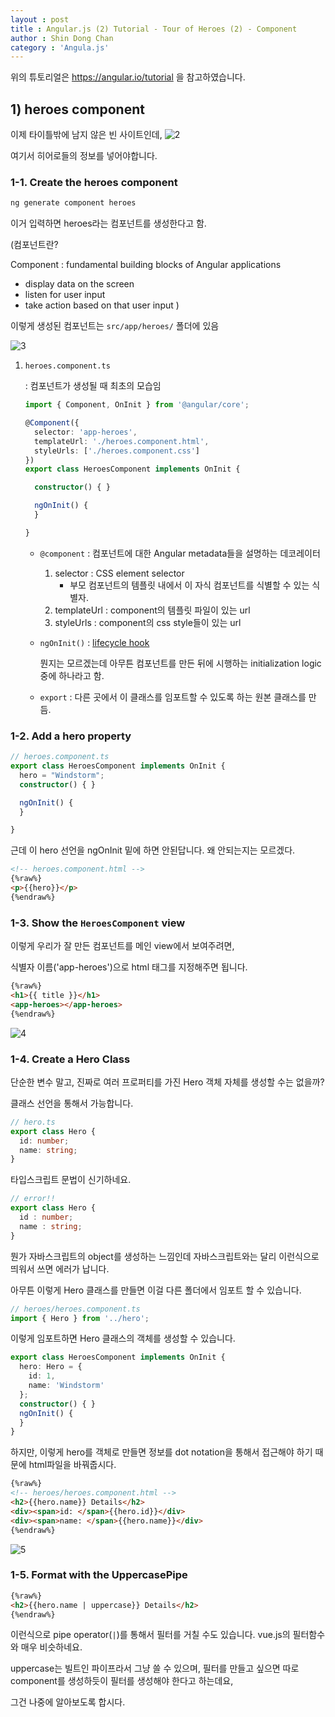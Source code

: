 ```yaml
---
layout : post
title : Angular.js (2) Tutorial - Tour of Heroes (2) - Component
author : Shin Dong Chan
category : 'Angula.js'
---
```


위의 튜토리얼은 https://angular.io/tutorial 을 참고하였습니다.

## 1) heroes component 

이제 타이틀밖에 남지 않은 빈 사이트인데,
![2](https://user-images.githubusercontent.com/37765338/57964882-4e1b6c80-7977-11e9-94d6-afb43b94210b.PNG)

여기서 히어로들의 정보를 넣어야합니다.

### 1-1. Create the heroes component

```bash
ng generate component heroes
```

이거 입력하면 heroes라는 컴포넌트를 생성한다고 함.

(컴포넌트란? 

Component : fundamental building blocks of Angular applications

- display data on the screen
- listen for user input
- take action based on that user input )

이렇게 생성된 컴포넌트는 `src/app/heroes/` 폴더에 있음

![3](https://user-images.githubusercontent.com/37765338/57964883-4eb40300-7977-11e9-8dc0-b4ba9ef87372.PNG)

1. `heroes.component.ts`

   : 컴포넌트가 생성될 때 최초의 모습임

   ```typescript
   import { Component, OnInit } from '@angular/core';
   
   @Component({
     selector: 'app-heroes',
     templateUrl: './heroes.component.html',
     styleUrls: ['./heroes.component.css']
   })
   export class HeroesComponent implements OnInit {
   
     constructor() { }
   
     ngOnInit() {
     }
   
   }
   ```

   - `@component` : 컴포넌트에 대한 Angular metadata들을 설명하는 데코레이터

     1. selector : CSS element selector
        - 부모 컴포넌트의 템플릿 내에서 이 자식 컴포넌트를 식별할 수 있는 식별자.
     2. templateUrl : component의 템플릿 파일이 있는 url
     3. styleUrls : component의 css style들이 있는 url

   - `ngOnInit()` : [lifecycle hook](<https://angular.io/guide/lifecycle-hooks#oninit>)

     뭔지는 모르겠는데 아무튼 컴포넌트를 만든 뒤에 시행하는 initialization logic 중에 하나라고 함.

   - `export` : 다른 곳에서 이 클래스를 임포트할 수 있도록 하는 원본 클래스를 만듬.


### 1-2. Add a hero property

```typescript
// heroes.component.ts
export class HeroesComponent implements OnInit {
  hero = "Windstorm";
  constructor() { }

  ngOnInit() {
  }

}
```

근데 이 hero 선언을 ngOnInit 밑에 하면 안된답니다. 왜 안되는지는 모르겠다.

```html
<!-- heroes.component.html -->
{%raw%}
<p>{{hero}}</p>
{%endraw%}
```

### 1-3. Show the `HeroesComponent` view

이렇게 우리가 잘 만든 컴포넌트를 메인 view에서 보여주려면,

식별자 이름('app-heroes')으로 html 태그를 지정해주면 됩니다. 

```html
{%raw%}
<h1>{{ title }}</h1>
<app-heroes></app-heroes>
{%endraw%}
```

![4](https://user-images.githubusercontent.com/37765338/57964884-4f4c9980-7977-11e9-8b8a-a062302e0c2e.PNG)

### 1-4. Create  a Hero Class

단순한 변수 말고, 진짜로 여러 프로퍼티를 가진 Hero 객체 자체를 생성할 수는 없을까?

클래스 선언을 통해서 가능합니다.

```typescript
// hero.ts
export class Hero {
  id: number;
  name: string;
}
```

타입스크립트 문법이 신기하네요.

```typescript
// error!!
export class Hero {
  id : number;
  name : string;
}
```

뭔가 자바스크립트의 object를 생성하는 느낌인데 자바스크립트와는 달리 이런식으로 띄워서 쓰면 에러가 납니다.

아무튼 이렇게 Hero 클래스를 만들면 이걸 다른 폴더에서 임포트 할 수 있습니다.

```typescript
// heroes/heroes.component.ts
import { Hero } from '../hero';
```

이렇게 임포트하면 Hero 클래스의 객체를 생성할 수 있습니다.

```typescript
export class HeroesComponent implements OnInit {
  hero: Hero = {
    id: 1,
    name: 'Windstorm'
  };
  constructor() { }
  ngOnInit() {
  }
}
```

하지만, 이렇게 hero를 객체로 만들면 정보를 dot notation을 통해서 접근해야 하기 때문에 html파일을 바꿔줍시다.

```html
{%raw%}
<!-- heroes/heroes.component.html -->
<h2>{{hero.name}} Details</h2>
<div><span>id: </span>{{hero.id}}</div>
<div><span>name: </span>{{hero.name}}</div>
{%endraw%}
```

![5](https://user-images.githubusercontent.com/37765338/57964885-4fe53000-7977-11e9-8b83-2ebff103f857.PNG)

### 1-5. Format with the UppercasePipe

```html
{%raw%}
<h2>{{hero.name | uppercase}} Details</h2>
{%endraw%}
```

이런식으로 pipe operator(`|`)를 통해서 필터를 거칠 수도 있습니다. vue.js의 필터함수와 매우 비슷하네요.

uppercase는 빌트인 파이프라서 그냥 쓸 수 있으며, 필터를 만들고 싶으면 따로 component를 생성하듯이 필터를 생성해야 한다고 하는데요,

그건 나중에 알아보도록 합시다.




